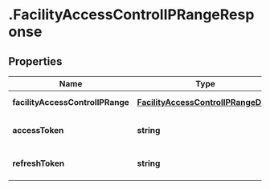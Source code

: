# .FacilityAccessControlIPRangeResponse

## Properties

Name | Type | Description | Notes
------------ | ------------- | ------------- | -------------
**facilityAccessControlIPRange** | [**FacilityAccessControlIPRangeData**](FacilityAccessControlIPRangeData.md) |  | [default to undefined]
**accessToken** | **string** |  | [optional] [default to undefined]
**refreshToken** | **string** |  | [optional] [default to undefined]

